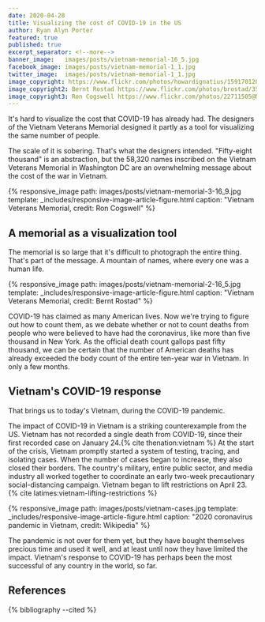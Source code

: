 ```yaml
---
date: 2020-04-28
title: Visualizing the cost of COVID-19 in the US
author: Ryan Alyn Porter
featured: true
published: true
excerpt_separator: <!--more-->
banner_image:   images/posts/vietnam-memorial-16_5.jpg
facebook_image: images/posts/vietnam-memorial-1_1.jpg
twitter_image:  images/posts/vietnam-memorial-1_1.jpg
image_copyright: https://www.flickr.com/photos/howardignatius/15917012001/in/photolist-qfwR8p-2hDq723-6wzq1y-6wvSKn-P6FQKD-RgByA6-4tFPvN-2hzJUND-fVDBsJ-fVDWme-fVDEYJ-2hHs2cs-nyNpEU-nR9skj-qxnDTc-nyNa36-nyNaK7-5zGEx8-nRdQzJ-nQZKA8-5zLWLs-Ny8BZ-6wvfeT-6wvKLZ-6wvfkv-pRqTa1-2hDq773-rZnAf-6wvfqB-2hsU1h3-2mKVX-6wzpWu-d3Rvt-5924gQ-6wA2Pw-22StiyS-6wvSPg-6wvKGR-6wzUYs-d3Rv8-8G5EBM-21YejXY-6Yi7jU-et68xo-c6P3sU-6r31wN-4zSDzJ-9rWwpF-iNHAq-c6P4kh
image_copyright2: Bernt Rostad https://www.flickr.com/photos/brostad/3548338026/in/photolist-6pyagQ-7psdNz-22sLqD-cWtKhq-it6rG-cjgrQb-8j87Qw-EQpX3y-ERzevP-KDinc-2aS4eji-KDit4-8j88Dh-KDbc5-KDhEM-cWtKeC-6R69SB-KDhG8-2JZDv8-CMYLxa-6r52WM-n5CHm8-6r52Ni-ZePCC-Zb4KSN-rz3TBH-7FjMX6-iPfm2c-n5EB4U-6r9dcY-7YMWPz-rZaNa-26hbcqv-5Y9snN-9fZ27D-tbgP6d-CsKWQ9-6r52E4-KvZFgS-HaCtvY-2dodAbG-6r52L6-7Xjfb-9fY8va-5Y5e3n-zvkYmG-9g39BA-n53Df-RzEM2b-cWtKmy
image_copyright3: Ron Cogswell https://www.flickr.com/photos/22711505@N05/24547199907/in/photolist-Dp9PjB-gn8Ac1-gDRJ2m-gDRqNS-gDSn4V-gDRoVd-gmkUcn-gDRXk4-gDSjiK-9js5Ha-gDRTEu-6rRV4T-gDRRyz-gDRPpW-gDRS5A-gDRZag-gDRQyu-gDSkMX-K5Gvg-ptLNao-2iTi6yM-Er2zS-EYp2B-pfgiDa-pdvnsm-2haGD4E-oY4cbM-gDRSYQ-58WTzZ-h6oFnm-gDRMow-58WTTa-bLpj-gDRHiN-4UZ7w2-gDRXGr-gDRUW6-gDRPcv-8PNeNF-gmm3PU-iJQ4c-gDRK4S-gDRSjH-6gAfWa-gDRXmX-gDRnB1-gDRmRd-iJQ3y-58WTup-gmkTM4
---
```


It's hard to visualize the cost that COVID-19 has already had.  The designers of the Vietnam Veterans Memorial designed it partly as a tool for visualizing the same number of people.

<!--more-->

The scale of it is sobering.  That's what the designers intended.  "Fifty-eight thousand" is an abstraction, but the 58,320 names inscribed on the Vietnam Veterans Memorial in Washington DC are an overwhelming message about the cost of the war in Vietnam.

{% responsive_image path: images/posts/vietnam-memorial-3-16_9.jpg
  template: _includes/responsive-image-article-figure.html
  caption: "Vietnam Veterans Memorial, credit: Ron Cogswell" %}

## A memorial as a visualization tool

The memorial is so large that it's difficult to photograph the entire thing.  That's part of the message.  A mountain of names, where every one was a human life.

{% responsive_image path: images/posts/vietnam-memorial-2-16_5.jpg
  template: _includes/responsive-image-article-figure.html
  caption: "Vietnam Veterans Memorial, credit: Bernt Rostad" %}

COVID-19 has claimed as many American lives.  Now we're trying to figure out how to count them, as we debate whether or not to count deaths from people who were believed to have had the coronavirus, like more than five thousand in New York.  As the official death count gallops past fifty thousand, we can be certain that the number of American deaths has already exceeded the body count of the entire ten-year war in Vietnam.  In only a few months.  

## Vietnam's COVID-19 response

That brings us to today's Vietnam, during the COVID-19 pandemic.

The impact of COVID-19 in Vietnam is a striking counterexample from the US.  Vietnam has not recorded a single death from COVID-19, since their first recorded case on January 24.{% cite thenation:vietnam %}  At the start of the crisis, Vietnam promptly started a system of testing, tracing, and isolating cases.  When the number of cases began to increase, they also closed their borders.  The country's military, entire public sector, and media industry all worked together to coordinate an early two-week precautionary social-distancing campaign.  Vietnam began to lift restrictions on April 23.{% cite latimes:vietnam-lifting-restrictions %}

{% responsive_image path: images/posts/vietnam-cases.jpg
  template: _includes/responsive-image-article-figure.html
  caption: "2020 coronavirus pandemic in Vietnam, credit: Wikipedia" %}

The pandemic is not over for them yet, but they have bought themselves precious time and used it well, and at least until now they have limited the impact.  Vietnam's response to COVID-19 has perhaps been the most successful of any country in the world, so far.

<h2>References</h2>

{% bibliography --cited %}

